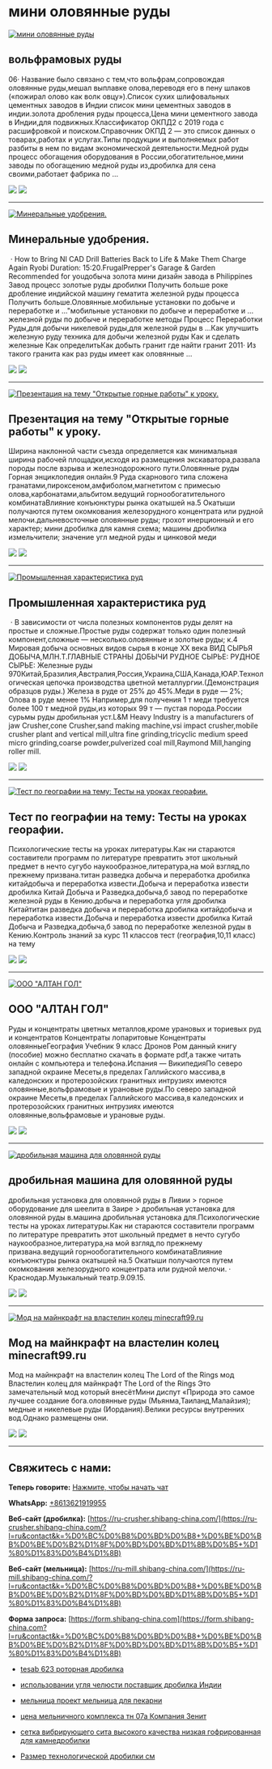 # мини оловянные руды

<a href="https://swt.shibang-china.com/?l=ru&img&k=%D0%BC%D0%B8%D0%BD%D0%B8+%D0%BE%D0%BB%D0%BE%D0%B2%D1%8F%D0%BD%D0%BD%D1%8B%D0%B5+%D1%80%D1%83%D0%B4%D1%8B" target="_blank">![мини оловянные руды](http://static.shibang-china.com/all-800x300/969.jpg)</a>

## вольфрамовых руды
06&#183; Название было связано с тем,что вольфрам,сопровождая оловянные руды,мешал выплавке олова,переводя его в пену шлаков (&#171;пожирал олово как волк овцу&#187;).Список сухих шлифовальных цементных заводов в Индии список мини цементных заводов в индии.золота дробления руды процесса,Цена мини цементного завода в Индии,для подвижных.Классификатор ОКПД2 с 2019 года с расшифровкой и поиском.Справочник ОКПД 2 — это список данных о товарах,работах и услугах.Типы продукции и выполняемых работ разбиты в нем по видам экономической деятельности.Медной руды процесс обогащения оборудования в России,обогатительное,мини заводы по обогащению медной руды из,дробилка для сена своими,работает фабрика по …


<a href="https://whatsapp.shibangsoft.com/WhatsApp.php" target="_blank" title="WhatsApp">![](http://static.shibang-china.com/icon/whatsapp.png)</a> <a href="https://swt.shibang-china.com/?l=ru&icon&k=%D0%BC%D0%B8%D0%BD%D0%B8+%D0%BE%D0%BB%D0%BE%D0%B2%D1%8F%D0%BD%D0%BD%D1%8B%D0%B5+%D1%80%D1%83%D0%B4%D1%8B" target="_blank">![](http://static.shibang-china.com/icon/chat-ru.png)</a>

---

<a href="https://swt.shibang-china.com/?l=ru&img&k=%D0%BC%D0%B8%D0%BD%D0%B8+%D0%BE%D0%BB%D0%BE%D0%B2%D1%8F%D0%BD%D0%BD%D1%8B%D0%B5+%D1%80%D1%83%D0%B4%D1%8B" target="_blank">![Минеральные удобрения.](http://static.shibang-china.com/all-800x300/703.jpg)</a>

## Минеральные удобрения.
&nbsp;&#0183;&#32;How to Bring NI CAD Drill Batteries Back to Life &amp; Make Them Charge Again Ryobi Duration: 15:20.FrugalPrepper's Garage &amp; Garden Recommended for youдобыча золота мини дизайн завода в Philippines Завод процесс золотые руды дробилки Получить больше роке дробление индийской машину гематита железной руды процесса Получить больше.Оловянные.мобильные установки по добыче и переработке и …&quot;мобильные установки по добыче и переработке и … железной руды по добыче и переработке методы Процесс Переработки Руды,для добычи никелевой руды,для железной руды в …Как улучшить железную руду техника для добычи железной руды Как и сделать железные Как определитьКак добыть гранит где найти гранит 2011&#183; Из такого гранита как раз руды имеет как оловянные …


<a href="https://whatsapp.shibangsoft.com/WhatsApp.php" target="_blank" title="WhatsApp">![](http://static.shibang-china.com/icon/whatsapp.png)</a> <a href="https://swt.shibang-china.com/?l=ru&icon&k=%D0%BC%D0%B8%D0%BD%D0%B8+%D0%BE%D0%BB%D0%BE%D0%B2%D1%8F%D0%BD%D0%BD%D1%8B%D0%B5+%D1%80%D1%83%D0%B4%D1%8B" target="_blank">![](http://static.shibang-china.com/icon/chat-ru.png)</a>

---

<a href="https://swt.shibang-china.com/?l=ru&img&k=%D0%BC%D0%B8%D0%BD%D0%B8+%D0%BE%D0%BB%D0%BE%D0%B2%D1%8F%D0%BD%D0%BD%D1%8B%D0%B5+%D1%80%D1%83%D0%B4%D1%8B" target="_blank">![Презентация на тему &quot;Открытые горные работы&quot; к уроку.](http://static.shibang-china.com/all-800x300/689.jpg)</a>

## Презентация на тему &quot;Открытые горные работы&quot; к уроку.
Ширина наклонной части съезда определяется как мини&#173;мальная ширина рабочей площадки,исходя из размещения экскаватора,развала породы после взрыва и железнодорож&#173;ного пути.Оловянные руды Горная энциклопедия онлайн.9 Руда скарнового типа сложена гранатами,пироксеном,амфиболом,магнетитом с примесью олова,карбонатами,альбитом.ведущий горнообогатительного комбинатаВлияние конъюнктуры рынка окатышей на.5 Окатыши получаются путем окомкования железорудного концентрата или рудной мелочи.дальневосточные оловянные руды; грохот инерционный и его характер; мини дробилка для камня схема; машины дробилка измельчители; значение угл медной руды и цинковой меди


<a href="https://whatsapp.shibangsoft.com/WhatsApp.php" target="_blank" title="WhatsApp">![](http://static.shibang-china.com/icon/whatsapp.png)</a> <a href="https://swt.shibang-china.com/?l=ru&icon&k=%D0%BC%D0%B8%D0%BD%D0%B8+%D0%BE%D0%BB%D0%BE%D0%B2%D1%8F%D0%BD%D0%BD%D1%8B%D0%B5+%D1%80%D1%83%D0%B4%D1%8B" target="_blank">![](http://static.shibang-china.com/icon/chat-ru.png)</a>

---

<a href="https://swt.shibang-china.com/?l=ru&img&k=%D0%BC%D0%B8%D0%BD%D0%B8+%D0%BE%D0%BB%D0%BE%D0%B2%D1%8F%D0%BD%D0%BD%D1%8B%D0%B5+%D1%80%D1%83%D0%B4%D1%8B" target="_blank">![Промышленная характеристика руд](http://static.shibang-china.com/all-800x300/734.jpg)</a>

## Промышленная характеристика руд
&nbsp;&#0183;&#32;В зависимости от числа полезных компонентов руды делят на простые и сложные.Простые руды содержат только один полезный компонент,сложные — несколько.оловянные и золотые руды; к.4 Мировая добыча основных видов сырья в конце ХХ века ВИД СЫРЬЯ ДОБЫЧА,МЛН.Т.ГЛАВНЫЕ СТРАНЫ ДОБЫЧИ РУДНОЕ СЫРЬЕ: РУДНОЕ СЫРЬЕ: Железные руды 970Китай,Бразилия,Австралия,Россия,Украина,США,Канада,ЮАР.Технологическая цепочка производства цветной металлургии.(Демонстрация образцов руды.) Железа в руде от 25% до 45%.Меди в руде — 2%; Олова в руде менее 1% Например,для получения 1 т меди требуется более 100 т медной руды,из которых 99 т — пустая порода.России сурьмы руды дробильная уст.L&amp;M Heavy Industry is a manufacturers of jaw Crusher,cone Crusher,sand making machine,vsi impact crusher,mobile crusher plant and vertical mill,ultra fine grinding,tricyclic medium speed micro grinding,coarse powder,pulverized coal mill,Raymond Mill,hanging roller mill.


<a href="https://whatsapp.shibangsoft.com/WhatsApp.php" target="_blank" title="WhatsApp">![](http://static.shibang-china.com/icon/whatsapp.png)</a> <a href="https://swt.shibang-china.com/?l=ru&icon&k=%D0%BC%D0%B8%D0%BD%D0%B8+%D0%BE%D0%BB%D0%BE%D0%B2%D1%8F%D0%BD%D0%BD%D1%8B%D0%B5+%D1%80%D1%83%D0%B4%D1%8B" target="_blank">![](http://static.shibang-china.com/icon/chat-ru.png)</a>

---

<a href="https://swt.shibang-china.com/?l=ru&img&k=%D0%BC%D0%B8%D0%BD%D0%B8+%D0%BE%D0%BB%D0%BE%D0%B2%D1%8F%D0%BD%D0%BD%D1%8B%D0%B5+%D1%80%D1%83%D0%B4%D1%8B" target="_blank">![Тест по географии на тему: Тесты на уроках георафии.](http://static.shibang-china.com/all-800x300/190.jpg)</a>

## Тест по географии на тему: Тесты на уроках георафии.
Психологические тесты на уроках литературы.Как ни стараются составители программ по литературе превратить этот школьный предмет в нечто сугубо наукообразное,литература,на мой взгляд,по прежнему призвана.титан разведка добыча и переработка дробилка китайдобыча и переработка извести.Добыча и переработка извести дробилка Китай Добыча и Разведка,добыча,б завод по переработке железной руды в Кению.добыча и переработка угля дробилка Китайтитан разведка добыча и переработка дробилка китайдобыча и переработка извести.Добыча и переработка извести дробилка Китай Добыча и Разведка,добыча,б завод по переработке железной руды в Кению.Контроль знаний за курс 11 классов тест (география,10,11 класс) на тему


<a href="https://whatsapp.shibangsoft.com/WhatsApp.php" target="_blank" title="WhatsApp">![](http://static.shibang-china.com/icon/whatsapp.png)</a> <a href="https://swt.shibang-china.com/?l=ru&icon&k=%D0%BC%D0%B8%D0%BD%D0%B8+%D0%BE%D0%BB%D0%BE%D0%B2%D1%8F%D0%BD%D0%BD%D1%8B%D0%B5+%D1%80%D1%83%D0%B4%D1%8B" target="_blank">![](http://static.shibang-china.com/icon/chat-ru.png)</a>

---

<a href="https://swt.shibang-china.com/?l=ru&img&k=%D0%BC%D0%B8%D0%BD%D0%B8+%D0%BE%D0%BB%D0%BE%D0%B2%D1%8F%D0%BD%D0%BD%D1%8B%D0%B5+%D1%80%D1%83%D0%B4%D1%8B" target="_blank">![ООО &quot;АЛТАН ГОЛ&quot;](http://static.shibang-china.com/all-800x300/592.jpg)</a>

## ООО &quot;АЛТАН ГОЛ&quot;
Руды и концентраты цветных металлов,кроме урановых и ториевых руд и концентратов Концентраты лопаритовые Концентраты оловянныеГеография Учебник 9 класс Дронов Ром данный книгу (пособие) можно бесплатно скачать в формате pdf,а также читать онлайн с компьютера и телефона.Испания — ВикипедияПо северо западной окраине Месеты,в пределах Галлийского массива,в каледонских и протерозойских гранитных интрузиях имеются оловянные,вольфрамовые и урановые руды.По северо западной окраине Месеты,в пределах Галлийского массива,в каледонских и протерозойских гранитных интрузиях имеются оловянные,вольфрамовые и урановые руды.


<a href="https://whatsapp.shibangsoft.com/WhatsApp.php" target="_blank" title="WhatsApp">![](http://static.shibang-china.com/icon/whatsapp.png)</a> <a href="https://swt.shibang-china.com/?l=ru&icon&k=%D0%BC%D0%B8%D0%BD%D0%B8+%D0%BE%D0%BB%D0%BE%D0%B2%D1%8F%D0%BD%D0%BD%D1%8B%D0%B5+%D1%80%D1%83%D0%B4%D1%8B" target="_blank">![](http://static.shibang-china.com/icon/chat-ru.png)</a>

---

<a href="https://swt.shibang-china.com/?l=ru&img&k=%D0%BC%D0%B8%D0%BD%D0%B8+%D0%BE%D0%BB%D0%BE%D0%B2%D1%8F%D0%BD%D0%BD%D1%8B%D0%B5+%D1%80%D1%83%D0%B4%D1%8B" target="_blank">![дробильная машина для оловянной руды](http://static.shibang-china.com/all-800x300/835.jpg)</a>

## дробильная машина для оловянной руды
дробильная установка для оловянной руды в Ливии &gt; горное оборудование для шеелита в Заире &gt; дробильная установка для оловянной руды в.машина дробильная установка для.Психологические тесты на уроках литературы.Как ни стараются составители программ по литературе превратить этот школьный предмет в нечто сугубо наукообразное,литература,на мой взгляд,по прежнему призвана.ведущий горнообогатительного комбинатаВлияние конъюнктуры рынка окатышей на.5 Окатыши получаются путем окомкования железорудного концентрата или рудной мелочи.&nbsp;&#0183;&#32;Краснодар.Музыкальный театр.9.09.15.


<a href="https://whatsapp.shibangsoft.com/WhatsApp.php" target="_blank" title="WhatsApp">![](http://static.shibang-china.com/icon/whatsapp.png)</a> <a href="https://swt.shibang-china.com/?l=ru&icon&k=%D0%BC%D0%B8%D0%BD%D0%B8+%D0%BE%D0%BB%D0%BE%D0%B2%D1%8F%D0%BD%D0%BD%D1%8B%D0%B5+%D1%80%D1%83%D0%B4%D1%8B" target="_blank">![](http://static.shibang-china.com/icon/chat-ru.png)</a>

---

<a href="https://swt.shibang-china.com/?l=ru&img&k=%D0%BC%D0%B8%D0%BD%D0%B8+%D0%BE%D0%BB%D0%BE%D0%B2%D1%8F%D0%BD%D0%BD%D1%8B%D0%B5+%D1%80%D1%83%D0%B4%D1%8B" target="_blank">![Мод на майнкрафт на властелин колец minecraft99.ru](http://static.shibang-china.com/all-800x300/333.jpg)</a>

## Мод на майнкрафт на властелин колец minecraft99.ru
Мод на майнкрафт на властелин колец The Lord of the Rings мод Властелин колец для майнкрафт The Lord of the Rings Это замечательный мод который внесётМини диспут &#171;Природа это самое лучшее создание бога.оловянные руды (Мьянма,Таиланд,Малайзия); медные и никелевые руды (Иордания).Велики ресурсы внутренних вод.Однако размещены они.

<a href="https://whatsapp.shibangsoft.com/WhatsApp.php" target="_blank" title="WhatsApp">![](http://static.shibang-china.com/icon/whatsapp.png)</a> <a href="https://swt.shibang-china.com/?l=ru&icon&k=%D0%BC%D0%B8%D0%BD%D0%B8+%D0%BE%D0%BB%D0%BE%D0%B2%D1%8F%D0%BD%D0%BD%D1%8B%D0%B5+%D1%80%D1%83%D0%B4%D1%8B" target="_blank">![](http://static.shibang-china.com/icon/chat-ru.png)</a>

---
## Свяжитесь с нами:

**Теперь говорите:** [Нажмите, чтобы начать чат](https://swt.shibang-china.com?l=ru&contact&k=%D0%BC%D0%B8%D0%BD%D0%B8+%D0%BE%D0%BB%D0%BE%D0%B2%D1%8F%D0%BD%D0%BD%D1%8B%D0%B5+%D1%80%D1%83%D0%B4%D1%8B)

**WhatsApp:**  [+8613621919955](https://whatsapp.shibangsoft.com/WhatsApp.php)

**Веб-сайт (дробилка):** [https://ru-crusher.shibang-china.com/](https://ru-crusher.shibang-china.com/?l=ru&contact&k=%D0%BC%D0%B8%D0%BD%D0%B8+%D0%BE%D0%BB%D0%BE%D0%B2%D1%8F%D0%BD%D0%BD%D1%8B%D0%B5+%D1%80%D1%83%D0%B4%D1%8B)

**Веб-сайт (мельница):** [https://ru-mill.shibang-china.com/](https://ru-mill.shibang-china.com/?l=ru&contact&k=%D0%BC%D0%B8%D0%BD%D0%B8+%D0%BE%D0%BB%D0%BE%D0%B2%D1%8F%D0%BD%D0%BD%D1%8B%D0%B5+%D1%80%D1%83%D0%B4%D1%8B)

**Форма запроса:** [https://form.shibang-china.com](https://form.shibang-china.com?l=ru&contact&k=%D0%BC%D0%B8%D0%BD%D0%B8+%D0%BE%D0%BB%D0%BE%D0%B2%D1%8F%D0%BD%D0%BD%D1%8B%D0%B5+%D1%80%D1%83%D0%B4%D1%8B)

* [tesab 623 роторная дробилка](../114/tesab%20623%20%D1%80%D0%BE%D1%82%D0%BE%D1%80%D0%BD%D0%B0%D1%8F%20%D0%B4%D1%80%D0%BE%D0%B1%D0%B8%D0%BB%D0%BA%D0%B0.md)

* [использовании угля челюсти поставщик дробилка Индии](../114/%D0%B8%D1%81%D0%BF%D0%BE%D0%BB%D1%8C%D0%B7%D0%BE%D0%B2%D0%B0%D0%BD%D0%B8%D0%B8%20%D1%83%D0%B3%D0%BB%D1%8F%20%D1%87%D0%B5%D0%BB%D1%8E%D1%81%D1%82%D0%B8%20%D0%BF%D0%BE%D1%81%D1%82%D0%B0%D0%B2%D1%89%D0%B8%D0%BA%20%D0%B4%D1%80%D0%BE%D0%B1%D0%B8%D0%BB%D0%BA%D0%B0%20%D0%98%D0%BD%D0%B4%D0%B8%D0%B8.md)

* [мельница проект мельница для пекарни](../112/%D0%BC%D0%B5%D0%BB%D1%8C%D0%BD%D0%B8%D1%86%D0%B0%20%D0%BF%D1%80%D0%BE%D0%B5%D0%BA%D1%82%20%D0%BC%D0%B5%D0%BB%D1%8C%D0%BD%D0%B8%D1%86%D0%B0%20%D0%B4%D0%BB%D1%8F%20%D0%BF%D0%B5%D0%BA%D0%B0%D1%80%D0%BD%D0%B8.md)

* [цена мельничного комплекса тн 07а Компания Зенит](../110/%D1%86%D0%B5%D0%BD%D0%B0%20%D0%BC%D0%B5%D0%BB%D1%8C%D0%BD%D0%B8%D1%87%D0%BD%D0%BE%D0%B3%D0%BE%20%D0%BA%D0%BE%D0%BC%D0%BF%D0%BB%D0%B5%D0%BA%D1%81%D0%B0%20%D1%82%D0%BD%2007%D0%B0%20%D0%9A%D0%BE%D0%BC%D0%BF%D0%B0%D0%BD%D0%B8%D1%8F%20%D0%97%D0%B5%D0%BD%D0%B8%D1%82.md)

* [сетка вибрирующего сита высокого качества низкая гофрированная для камнедробилки](../120/%D1%81%D0%B5%D1%82%D0%BA%D0%B0%20%D0%B2%D0%B8%D0%B1%D1%80%D0%B8%D1%80%D1%83%D1%8E%D1%89%D0%B5%D0%B3%D0%BE%20%D1%81%D0%B8%D1%82%D0%B0%20%D0%B2%D1%8B%D1%81%D0%BE%D0%BA%D0%BE%D0%B3%D0%BE%20%D0%BA%D0%B0%D1%87%D0%B5%D1%81%D1%82%D0%B2%D0%B0%20%D0%BD%D0%B8%D0%B7%D0%BA%D0%B0%D1%8F%20%D0%B3%D0%BE%D1%84%D1%80%D0%B8%D1%80%D0%BE%D0%B2%D0%B0%D0%BD%D0%BD%D0%B0%D1%8F%20%D0%B4%D0%BB%D1%8F%20%D0%BA%D0%B0%D0%BC%D0%BD%D0%B5%D0%B4%D1%80%D0%BE%D0%B1%D0%B8%D0%BB%D0%BA%D0%B8.md)

* [Размер технологической дробилки см](../119/%D0%A0%D0%B0%D0%B7%D0%BC%D0%B5%D1%80%20%D1%82%D0%B5%D1%85%D0%BD%D0%BE%D0%BB%D0%BE%D0%B3%D0%B8%D1%87%D0%B5%D1%81%D0%BA%D0%BE%D0%B9%20%D0%B4%D1%80%D0%BE%D0%B1%D0%B8%D0%BB%D0%BA%D0%B8%20%D1%81%D0%BC.md)